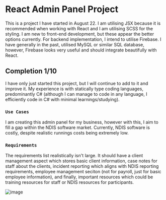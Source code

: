 # React Admin Panel Project

This is a project I have started in August 22. I am utilising JSX because it is recommended when working with React and I am utilising SCSS for the styling. I am new to front-end development, but these appear the better options currently. For backend implementation, I intend to utilise Firebase. I have generally in the past, utilised MySQL or similar SQL database, however, Firebase looks very useful and should integrate beautifully with React.

## Completion 1/10

I have only just started this project, but I will continue to add to it and improve it. My experience is with statically type coding languages, predominantly C# (although I can manage to code in any language, I efficiently code in C# with minimal learnings/studying).

### `Use Cases`

I am creating this admin panel for my business, however with this, I aim to fill a gap within the NDIS software market. Currently, NDIS software is costly, despite realistic runnings costs being extremely low.

### `Requirements`

The requirements list realistically isn't large. It should have a client management aspect which stores basic client information, case notes for staff about the clients, incident reporting which aligns with NDIS reporting requirements, employee management seciton (not for payroll, just for basic employee information), and finally, important resources which could be training resources for staff or NDIS resources for participants. 

![image](https://user-images.githubusercontent.com/40619424/188106672-e60ed509-873e-4f33-822d-db5ea2331ca8.png)
